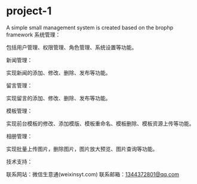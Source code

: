 # project-1
A simple small management system is created based on the brophp framework
系统管理：

包括用户管理、权限管理、角色管理、系统设置等功能。

新闻管理：

实现新闻的添加、修改、删除、发布等功能。

留言管理：

实现留言的添加、修改、删除、发布等功能。

模板管理：

实现前台模板的修改、添加模版、模板重命名、模板删除、模板资源上传等功能。

相册管理：

实现批量上传图片，删除图片，图片放大预览、图片查询等功能。

技术支持：

联系网站：微信生意通(weixinsyt.com)    联系邮箱：1344372801@qq.com
